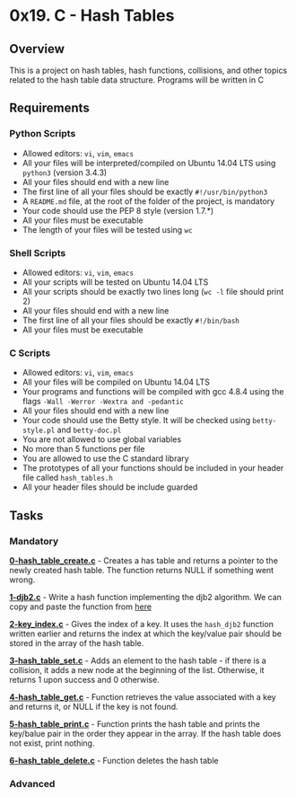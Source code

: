 # 0x19. C - Hash Tables

## Overview
This is a project on hash tables, hash functions, collisions, and other topics related to the hash table data structure. Programs will be written in C

## Requirements
### Python Scripts
* Allowed editors: `vi`, `vim`, `emacs`
* All your files will be interpreted/compiled on Ubuntu 14.04 LTS using `python3` (version 3.4.3)
* All your files should end with a new line
* The first line of all your files should be exactly `#!/usr/bin/python3`
* A `README.md` file, at the root of the folder of the project, is mandatory
* Your code should use the PEP 8 style (version 1.7.*)
* All your files must be executable
* The length of your files will be tested using `wc`

### Shell Scripts
* Allowed editors: `vi`, `vim`, `emacs`
* All your scripts will be tested on Ubuntu 14.04 LTS
* All your scripts should be exactly two lines long (`wc -l` file should print 2)
* All your files should end with a new line
* The first line of all your files should be exactly `#!/bin/bash`
* All your files must be executable

### C Scripts
* Allowed editors: `vi`, `vim`, `emacs`
* All your files will be compiled on Ubuntu 14.04 LTS
* Your programs and functions will be compiled with gcc 4.8.4 using the flags `-Wall -Werror -Wextra and -pedantic`
* All your files should end with a new line
* Your code should use the Betty style. It will be checked using `betty-style.pl` and `betty-doc.pl`
* You are not allowed to use global variables
* No more than 5 functions per file
* You are allowed to use the C standard library
* The prototypes of all your functions should be included in your header file called `hash_tables.h`
* All your header files should be include guarded

## Tasks
### Mandatory
**[0-hash_table_create.c](0-hash_table_create.c)** - Creates a has table and returns a pointer to the newly created hash table. The function returns NULL if something went wrong.

**[1-djb2.c](1-djb2.c)** - Write a hash function implementing the djb2 algorithm. We can copy and paste the function from [here](https://intranet.hbtn.io/rltoken/ZBHQ6JQMB8OAyxuSPirqxQ)

**[2-key_index.c](2-key_index.c)** - Gives the index of a key. It uses the `hash_djb2` function written earlier and returns the index at which the key/value pair should be stored in the array of the hash table.

**[3-hash_table_set.c](3-hash_table_set.c)** - Adds an element to the hash table - if there is a collision, it adds a new node at the beginning of the list. Otherwise, it returns 1 upon success and 0 otherwise.

**[4-hash_table_get.c](4-hash_table_get.c)** - Function retrieves the value associated with a key and returns it, or NULL if the key is not found.

**[5-hash_table_print.c](5-hash_table_print.c)** - Function prints the hash table and prints the key/balue pair in the order they appear in the array. If the hash table does not exist, print nothing.

**[6-hash_table_delete.c](6-hash_table_delete.c)** - Function deletes the hash table

### Advanced

